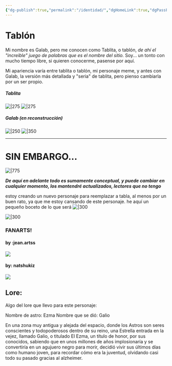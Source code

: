 ```yaml
---
{"dg-publish":true,"permalink":"/identidad/","dgHomeLink":true,"dgPassFrontmatter":false}
---
```




# Tablón

 Mi nombre es Galab, pero me conocen como Tablita, o tablón, *de ahí el "increible" juego de palabras que es el nombre del sitio.* Soy... un tonto con mucho tiempo libre, si quieren conocerme, pasense por aquí.

Mi apariencia varía entre tablita o tablón, mi personaje meme, y antes con Galab, la versión más detallada y "seria" de tablita, pero pienso cambiarla por un ser propio.

##### Tablita

![|275](https://i.imgur.com/7oO0RJr.gif)  ![|275](https://i.imgur.com/OrSSfZv.png|left)

##### Galab (en reconstrucción)

![|250](https://i.imgur.com/uZbFPRi.png)  ![|350](https://i.imgur.com/roJfinS.gif)


---

# SIN EMBARGO...
![|775](https://i.imgur.com/SvZ7juf.png)

***De aquí en adelante todo es sumamente conceptual, y puede cambiar en cualquier momento, los mantendré actualizados, lectores que no tengo***

estoy creando un nuevo personaje para reemplazar a tabla, al menos por un buen rato, ya que me estoy cansando de este personaje. he aquí un pequeño boceto de lo que será
![|300](https://i.imgur.com/IedpwqN.png)
 
![|300](https://i.imgur.com/EmzpmJ4.png)

### FANARTS!
#### by :jean.artss

![](https://i.imgur.com/DkDobGm.png)
#### by: natshukiz

![](https://i.imgur.com/4rq4FMQ.png)

## Lore:
Algo del lore que llevo para este personaje: 

Nombre de astro: Ezma
Nombre que se dió: Galio

En una zona muy antigua y alejada del espacio, donde los Astros son seres conscientes y todopoderosos dentro de su reino, una Estrella entrada en la vejez, llamado Galio, o titulado El Ezma, un título de honor, por sus conocidos, sabiendo que en unos millones de años implosionaría y se convertiría en un agujuero negro para morir, decidió vivir sus  últimos días como humano joven, para recordar cómo era la juventud, olvidando casi todo su pasado gracias al alzheimer.


